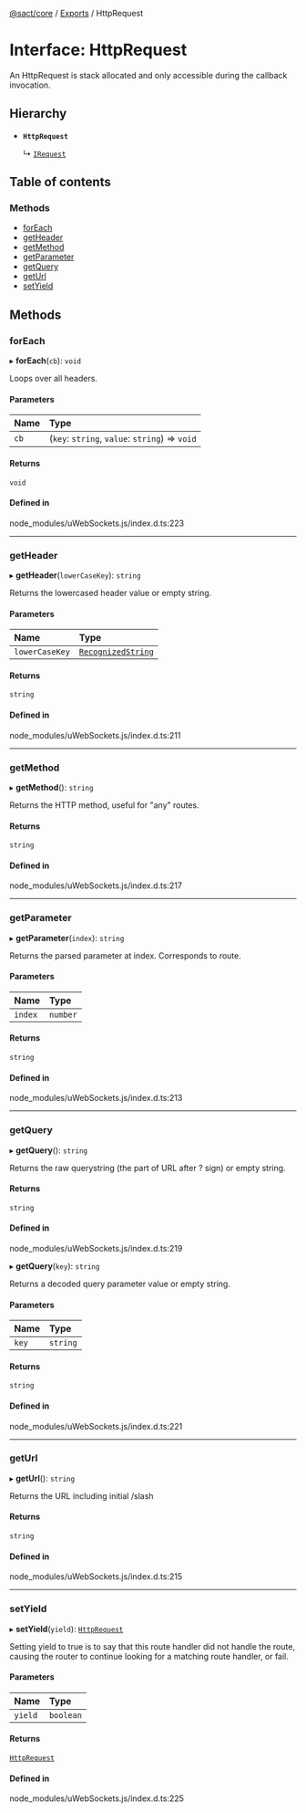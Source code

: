 [@sact/core](../README.md) / [Exports](../modules.md) / HttpRequest

# Interface: HttpRequest

An HttpRequest is stack allocated and only accessible during the callback invocation.

## Hierarchy

- **`HttpRequest`**

  ↳ [`IRequest`](irequest.md)

## Table of contents

### Methods

- [forEach](httprequest.md#foreach)
- [getHeader](httprequest.md#getheader)
- [getMethod](httprequest.md#getmethod)
- [getParameter](httprequest.md#getparameter)
- [getQuery](httprequest.md#getquery)
- [getUrl](httprequest.md#geturl)
- [setYield](httprequest.md#setyield)

## Methods

### forEach

▸ **forEach**(`cb`): `void`

Loops over all headers.

#### Parameters

| Name | Type |
| :------ | :------ |
| `cb` | (`key`: `string`, `value`: `string`) => `void` |

#### Returns

`void`

#### Defined in

node_modules/uWebSockets.js/index.d.ts:223

___

### getHeader

▸ **getHeader**(`lowerCaseKey`): `string`

Returns the lowercased header value or empty string.

#### Parameters

| Name | Type |
| :------ | :------ |
| `lowerCaseKey` | [`RecognizedString`](../modules.md#recognizedstring) |

#### Returns

`string`

#### Defined in

node_modules/uWebSockets.js/index.d.ts:211

___

### getMethod

▸ **getMethod**(): `string`

Returns the HTTP method, useful for "any" routes.

#### Returns

`string`

#### Defined in

node_modules/uWebSockets.js/index.d.ts:217

___

### getParameter

▸ **getParameter**(`index`): `string`

Returns the parsed parameter at index. Corresponds to route.

#### Parameters

| Name | Type |
| :------ | :------ |
| `index` | `number` |

#### Returns

`string`

#### Defined in

node_modules/uWebSockets.js/index.d.ts:213

___

### getQuery

▸ **getQuery**(): `string`

Returns the raw querystring (the part of URL after ? sign) or empty string.

#### Returns

`string`

#### Defined in

node_modules/uWebSockets.js/index.d.ts:219

▸ **getQuery**(`key`): `string`

Returns a decoded query parameter value or empty string.

#### Parameters

| Name | Type |
| :------ | :------ |
| `key` | `string` |

#### Returns

`string`

#### Defined in

node_modules/uWebSockets.js/index.d.ts:221

___

### getUrl

▸ **getUrl**(): `string`

Returns the URL including initial /slash

#### Returns

`string`

#### Defined in

node_modules/uWebSockets.js/index.d.ts:215

___

### setYield

▸ **setYield**(`yield`): [`HttpRequest`](httprequest.md)

Setting yield to true is to say that this route handler did not handle the route, causing the router to continue looking for a matching route handler, or fail.

#### Parameters

| Name | Type |
| :------ | :------ |
| `yield` | `boolean` |

#### Returns

[`HttpRequest`](httprequest.md)

#### Defined in

node_modules/uWebSockets.js/index.d.ts:225
